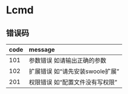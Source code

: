 # Lcmd

## 错误码
|code|message|
|:---|:------|
|101|参数错误 如请输出正确的参数|
|102|扩展错误 如“请先安装swoole扩展”|
|201|权限错误 如“配置文件没有写权限”|